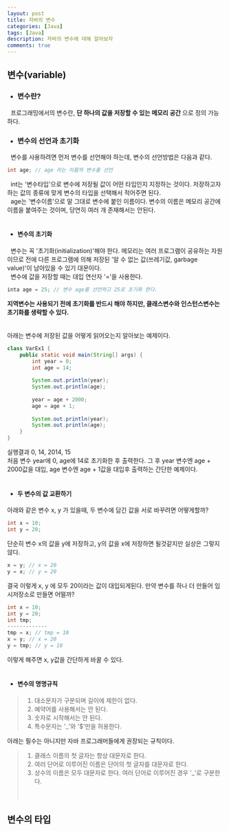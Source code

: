 ```yaml
---
layout: post
title: 자바의 변수
categories: [Java]
tags: [Java]
description: 자바의 변수에 대해 알아보자
comments: true
---
```


## 변수(variable)  
* ### 변수란?  
&nbsp;&nbsp;프로그래밍에서의 변수란, **단 하나의 값을 저장할 수 있는 메모리 공간** 으로 정의 가능하다.
  
* ### 변수의 선언과 초기화  
&nbsp;&nbsp;변수를 사용하려면 먼저 변수를 선언해야 하는데, 변수의 선언방법은 다음과 같다.  
~~~java
int age; // age 라는 이름의 변수를 선언
~~~  
&nbsp;&nbsp;int는 '변수타입'으로 변수에 저장될 값이 어떤 타입인지 지정하는 것이다. 저장하고자 하는 값의 종류에 맞게 변수의 타입을 선택해서 적어주면 된다.  
&nbsp;&nbsp;age는 '변수이름'으로 말 그대로 변수에 붙인 이름이다. 변수의 이름은  메모리 공간에 이름을 붙여주는 것이며, 당연히 여러 개 존재해서는 안된다.
<br><br>
  * #### 변수의 초기화  
  &nbsp;&nbsp;변수는 꼭 '초기화(initialization)'해야 한다. 메모리는 여러 프로그램이 공유하는 자원이므로 전에 다른 프로그램에 의해 저장된 '알 수 없는 값(쓰레기값, garbage value)'이 남아있을 수 있기 대문이다.  
  &nbsp;&nbsp;변수에 값을 저장할 때는 대입 연산자 '='을 사용한다.  
  ~~~java
  inta age = 25; // 변수 age를 선언하고 25로 초기화 한다.
  ~~~  
  **지역변수는 사용되기 전에 초기화를 반드시 해야 하지만, 클래스변수와 인스턴스변수는 초기화를 생략할 수 있다.**  
  <br><br>
  아래는 변수에 저장된 값을 어떻게 읽어오는지 알아보는 예제이다.  
  ~~~java
  class VarEx1 {
      public static void main(String[] args) {
	      int year = 0;
		  int age = 14;
		  
		  System.out.println(year);
		  System.out.println(age);
		  
		  year = age + 2000;
		  age = age + 1;
		  
		  System.out.println(year);
		  System.out.println(age);
      }
  }
  ~~~
  실행결과 0, 14, 2014, 15  
  처음 변수 year에 0, age에 14로 초기화한 후 출력한다. 그 후 year 변수엔 age + 2000값을 대입, age 변수엔 age + 1값을 대입후 출력하는 간단한 예제이다.
  <br><br>
  * #### 두 변수의 값 교환하기  
  아래와 같은 변수 x, y 가 있을때, 두 변수에 담긴 값을 서로 바꾸려면 어떻게할까?  
  ~~~java
  int x = 10;
  int y = 20;
  ~~~  
  단순히 변수 x의 값을 y에 저장하고, y의 값을 x에 저장하면 될것같지만 실상은 그렇지 않다.  
  ~~~java
  x = y; // x = 20
  y = x; // y = 20
  ~~~  
  결국 이렇게 x, y 에 모두 20이라는 값이 대입되게된다. 만약 변수를 하나 더 만들어 임시저장소로 만들면 어떨까?  
  ~~~java
  int x = 10;
  int y = 20;
  int tmp;
  -------------
  tmp = x; // tmp = 10
  x = y; // x = 20
  y = tmp; // y = 10
  ~~~  
  이렇게 해주면 x, y값을 간단하게 바꿀 수 있다.
  <br><br>
  * #### 변수의 명명규칙  
  > 1. 대소문자가 구분되며 길이에 제한이 없다.  
  > 2. 예약어를 사용해서는 안 된다.  
  > 3. 숫자로 시작해서는 안 된다.  
  > 4. 특수문자는 '_'와 '$'만을 허용한다.  
  
  아래는 필수는 아니지만 자바 프로그래머들에게 권장되는 규칙이다.  
  > 1. 클래스 이름의 첫 글자는 항상 대문자로 한다.  
  > 2. 여러 단어로 이루어진 이름은 단어의 첫 글자를 대문자로 한다.  
  > 3. 상수의 이름은 모두 대문자로 한다. 여러 단어로 이루어진 경우 '_'로 구분한다.  
  <br><br>
  ## 변수의 타입
  
